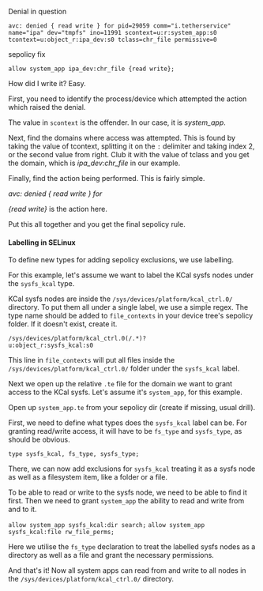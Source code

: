 Denial in question

```
avc: denied { read write } for pid=29059 comm="i.tetherservice" name="ipa" dev="tmpfs" ino=11991 scontext=u:r:system_app:s0 tcontext=u:object_r:ipa_dev:s0 tclass=chr_file permissive=0
```

sepolicy fix

```
allow system_app ipa_dev:chr_file {read write};
```

How did I write it? Easy.


First, you need to identify the process/device which attempted the action which raised the denial.

The value in `scontext` is the offender. In our case, it is *system_app*.


Next, find the domains where access was attempted. This is found by taking the value of tcontext,
splitting it on the `:` delimiter and taking index 2, or the second value from right. Club it with
the value of tclass and you get the domain, which is *ipa_dev:chr_file* in our example.


Finally, find the action being performed. This is fairly simple.

_avc: denied { read write } for_

*{read write}* is the action here.


Put this all together and you get the final sepolicy rule.


#### Labelling in SELinux

To define new types for adding sepolicy exclusions, we use labelling.

For this example, let's assume we want to label the KCal sysfs nodes under the `sysfs_kcal` type.

KCal sysfs nodes are inside the `/sys/devices/platform/kcal_ctrl.0/` directory. To put them
all under a single label, we use a simple regex. The type name should be added to `file_contexts` in
your device tree's sepolicy folder. If it doesn't exist, create it.

`/sys/devices/platform/kcal_ctrl.0(/.*)?              u:object_r:sysfs_kcal:s0`

This line in `file_contexts` will put all files inside the `/sys/devices/platform/kcal_ctrl.0/`
folder under the `sysfs_kcal` label.

Next we open up the relative `.te` file for the domain we want to grant access
to the KCal sysfs. Let's assume it's `system_app`, for this example.

Open up `system_app.te` from your sepolicy dir (create if missing, usual drill).

First, we need to define what types does the `sysfs_kcal` label can be. For granting
read/write access, it will have to be `fs_type` and `sysfs_type`, as should be obvious.

`type sysfs_kcal, fs_type, sysfs_type;`

There, we can now add exclusions for `sysfs_kcal` treating it as a sysfs node as well as a filesystem
item, like a folder or a file.

To be able to read or write to the sysfs node, we need to be able to find it first.
Then we need to grant `system_app` the ability to read and write from and to it.

`allow system_app sysfs_kcal:dir search;`
`allow system_app sysfs_kcal:file rw_file_perms;`

Here we utilise the `fs_type` declaration to treat the labelled sysfs nodes as a directory
as well as a file and grant the necessary permissions.

And that's it! Now all system apps can read from and write to all nodes in the `/sys/devices/platform/kcal_ctrl.0/`
directory.
